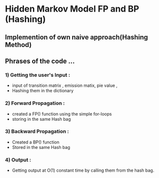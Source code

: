 # Hidden Markov Model FP and BP (Hashing)

## Implemention of own naive approach(Hashing Method)


## Phrases of the code ...

### 1) Getting the user's Input :

  * input of transition matrix , emission matix, pie value , 
  * Hashing them in the dictionary


### 2) Forward Propagation :

  * created a FP() function using the simple for-loops
  * storing in the same Hash bag

### 3) Backward Propagation :

  * Created a BP() function
  * Stored in the same Hash bag

### 4) Output :

  * Getting output at O(1) constant time by calling them from the hash bag.
